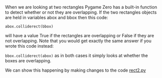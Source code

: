 When we are looking at two rectangles Pygame Zero has a built-in function to detect whether or not they are overlapping. If the two rectangles objects are held in variables abox and bbox then this code:

```abox.colliderect(bbox)```

will have a value True if the rectangles are overlapping or False if they are not overlapping. Note that you would get exactly the same answer if you wrote this code instead:

```bbox.colliderect(abox)``` as in both cases it simply looks at whether the boxes are overlapping.

We can show this happening by making changes to the code [rect2.py](../Step6-rectangles/rect2.py)
